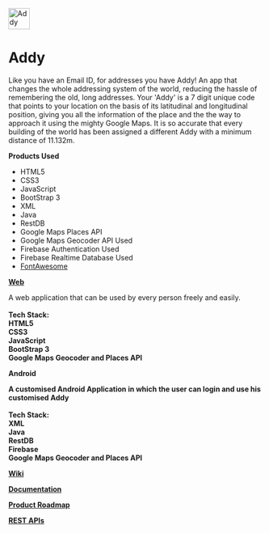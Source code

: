 <img src="https://github.com/Addy-HINT17/Addy/blob/master/Web/img/logo 2.png" alt="Addy" height="42" width="42"></img>
# Addy
Like you have an Email ID, for addresses you have Addy! An app that changes the whole addressing system of the world, reducing the hassle of remembering the old, long addresses. Your 'Addy' is a 7 digit unique code that points to your location on the basis of its latitudinal and longitudinal position, giving you all the information of the place and the the way to approach it using the mighty Google Maps. It is so accurate that every building of the world has been assigned a different Addy with a minimum distance of 11.132m.

<strong>Products Used</strong>
<ul>
  <li>HTML5</li>
  <li>CSS3</li>
  <li>JavaScript</li>
  <li>BootStrap 3</li>
  <li>XML</li>
  <li>Java</li>
  <li>RestDB</li>
  <li>Google Maps Places API</li>
  <li>Google Maps Geocoder API Used</li>
  <li>Firebase Authentication Used</li>
  <li>Firebase Realtime Database Used</li>
  <li><a href="fontawesome.io"> FontAwesome</a></li>
</ul>


<strong><a href="./Web/index.html">Web</a></strong>
<p>A web application that can be used by every person freely and easily.<br/><br/><b>Tech Stack:<b><br/>HTML5<br/>CSS3<br/>JavaScript<br/>BootStrap 3<br/>Google Maps Geocoder and Places API</p>

<strong>Android</strong>
<p>A customised Android Application in which the user can login and use his customised Addy<br/><br/><b>Tech Stack:<b><br/>XML<br/>Java<br/>RestDB<br/>Firebase<br/>Google Maps Geocoder and Places API</p>

<a href="https://github.com/Addy-HINT17/Addy/wiki"> Wiki</a>

<a href="https://github.com/Addy-HINT17/Addy/wiki/Documentation"> Documentation</a>

<a href="https://github.com/Addy-HINT17/Addy/wiki/Product-Roadmap"> Product Roadmap</a>

<a href="https://github.com/Addy-HINT17/Addy/wiki/REST-API"> REST APIs</a>
